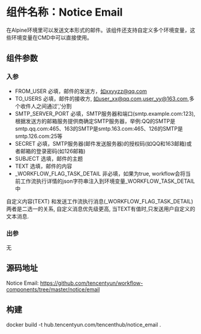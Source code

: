 # 组件名称：Notice Email

在Alpine环境里可以发送文本形式的邮件。该组件还支持自定义多个环境变量，这些环境变量在CMD中可以直接使用。

## 组件参数

### 入参

* FROM_USER 必填，邮件的发送方，如xxyyzz@qq.com
* TO_USERS 必填，邮件的接收方, 如user_xx@qq.com,user_yy@163.com,多个收件人之间通过','分割
* SMTP_SERVER_PORT 必填，SMTP服务器和端口(smtp.example.com:123),根据发送方的邮箱服务提供商确定SMTP服务器，举例:QQ的SMTP是smtp.qq.com:465、163的SMTP是smtp.163.com:465、126的SMTP是smtp.126.com:25等
* SECRET 必填，SMTP服务器(邮件发送服务器)的授权码(如QQ和163邮箱)或者邮箱的登录密码(如126邮箱)
* SUBJECT 选填，邮件的主题
* TEXT 选填，邮件的内容
* _WORKFLOW_FLAG_TASK_DETAIL 非必填，如果为true, workflow会将当前工作流执行详情的json字符串注入到环境变量_WORKFLOW_TASK_DETAIL中

自定义内容(TEXT) 和发送工作流执行消息(_WORKFLOW_FLAG_TASK_DETAIL) 两者是二选一的关系, 自定义消息优先级更高, 当TEXT有值时,只发送用户自定义的文本消息.

### 出参

无

## 源码地址

Notice Email: <https://github.com/tencentyun/workflow-components/tree/master/notice/email>

## 构建

docker build -t hub.tencentyun.com/tencenthub/notice_email .